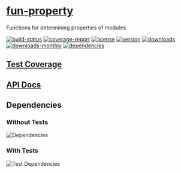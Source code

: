 # [fun-property](https://bagrounds.gitlab.io/fun-property)

Functions for determining properties of modules

[![build-status](https://gitlab.com/bagrounds/fun-property/badges/master/build.svg)](https://gitlab.com/bagrounds/fun-property/commits/master)
[![coverage-report](https://gitlab.com/bagrounds/fun-property/badges/master/coverage.svg)](https://gitlab.com/bagrounds/fun-property/commits/master)
[![license](https://img.shields.io/npm/l/fun-property.svg)](https://www.npmjs.com/package/fun-property)
[![version](https://img.shields.io/npm/v/fun-property.svg)](https://www.npmjs.com/package/fun-property)
[![downloads](https://img.shields.io/npm/dt/fun-property.svg)](https://www.npmjs.com/package/fun-property)
[![downloads-monthly](https://img.shields.io/npm/dm/fun-property.svg)](https://www.npmjs.com/package/fun-property)
[![dependencies](https://david-dm.org/bagrounds/fun-property/status.svg)](https://david-dm.org/bagrounds/fun-property)

## [Test Coverage](https://bagrounds.gitlab.io/fun-property/coverage/lcov-report/index.html)

## [API Docs](https://bagrounds.gitlab.io/fun-property/index.html)

## Dependencies

### Without Tests

![Dependencies](https://bagrounds.gitlab.io/fun-property/img/dependencies.svg)

### With Tests

![Test Dependencies](https://bagrounds.gitlab.io/fun-property/img/dependencies-test.svg)


